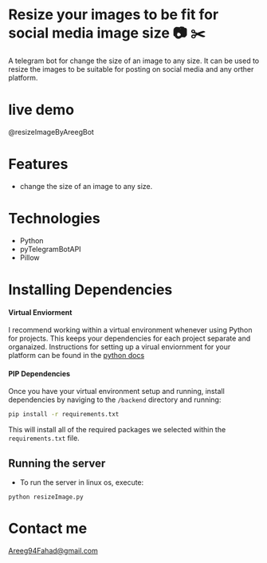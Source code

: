 # Resize your images to be fit for social media image size 📷 ✂️
A telegram bot for change the size of an image to any size. It can be used to resize the images to be suitable for posting on social media and any orther platform.

# live demo 
@resizeImageByAreegBot

# Features
- change the size of an image to any size.

# Technologies
- Python 
- pyTelegramBotAPI
- Pillow

# Installing Dependencies

#### Virtual Enviorment 

I recommend working within a virtual environment whenever using Python for projects. This keeps your dependencies for each project separate and organaized. Instructions for setting up a virual enviornment for your platform can be found in the [python docs](https://packaging.python.org/guides/installing-using-pip-and-virtual-environments/)

#### PIP Dependencies

Once you have your virtual environment setup and running, install dependencies by naviging to the `/backend` directory and running:

```bash
pip install -r requirements.txt
```

This will install all of the required packages we selected within the `requirements.txt` file.

## Running the server

- To run the server in linux os, execute:

```
python resizeImage.py
```

# Contact me 
Areeg94Fahad@gmail.com




